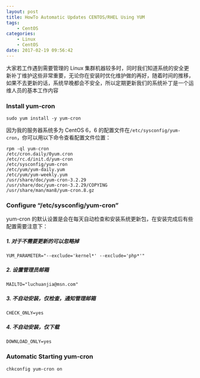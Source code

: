 ```yaml
---
layout: post
title: HowTo Automatic Updates CENTOS/RHEL Using YUM
tags: 
    - CentOS
categories: 
    - Linux
    - CentOS
date: 2017-02-19 09:56:42
---
```


大家若工作遇到需要管理的 Linux 集群机器较多时，同时我们知道系统的安全更新补丁维护这些非常重要，无论你在安装时优化维护做的再好，随着时间的推移，如果不去更新的话，系统早晚都会不安全，所以定期更新我们的系统补丁是一个运维人员的基本工作内容

### Install yum-cron

```
sudo yum install -y yum-cron
```

因为我的服务器系统多为 CentOS 6，6 的配置文件在`/etc/sysconfig/yum-cron`，你可以用以下命令查看配置文件位置：

```
rpm -ql yum-cron
/etc/cron.daily/0yum.cron
/etc/rc.d/init.d/yum-cron
/etc/sysconfig/yum-cron
/etc/yum/yum-daily.yum
/etc/yum/yum-weekly.yum
/usr/share/doc/yum-cron-3.2.29
/usr/share/doc/yum-cron-3.2.29/COPYING
/usr/share/man/man8/yum-cron.8.gz
```

### Configure “/etc/sysconfig/yum-cron”

yum-cron 的默认设置是会在每天自动检查和安装系统更新包，在安装完成后有些配置需要注意下：

##### 1. 对于不需要更新的可以忽略掉

```
YUM_PARAMETER="--exclude='kernel*' --exclude='php*'"
```

##### 2. 设置管理员邮箱

```
MAILTO="luchuanjia@msn.com"
```

##### 3. 不自动安装，仅检查，通知管理邮箱

```
CHECK_ONLY=yes
```

##### 4. 不自动安装，仅下载

```
DOWNLOAD_ONLY=yes
```

### Automatic Starting yum-cron

```
chkconfig yum-cron on
```
